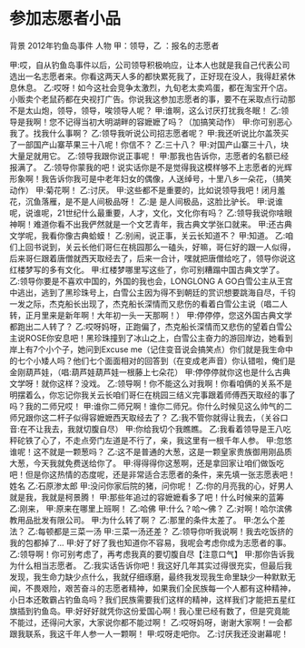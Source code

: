 # 参加志愿者小品
背景 2012年钓鱼岛事件
人物 甲：领导，乙 ：报名的志愿者

甲:哎，自从钓鱼岛事件以后，公司领导积极响应，让本人也就是我自己代表公司选出一名志愿者来。你看这两天人多的都快累死我了，正好现在没人，我得赶紧休息休息。
乙:哎呀！如今这社会竞争太激烈，九旬老太卖鸡蛋，都在淘宝开个店。小贩卖个老鼠药都在央视打广告。你说我这参加志愿者的事，要不在采取点行动那不是太山炮，领导，领导，唉领导人呢？
甲:谁啊，这么讨厌打扰我冬眠！
乙:领导是我啊！您不记得当初大明湖畔的容嬷嬷了吗？（加搞笑动作）
甲:你可别恶心我了。找我什么事啊？
乙:领导我听说公司招志愿者呢？
甲:我还听说比尔盖茨买了一部国产山寨苹果三十八呢！你信不？
乙:三十八？
甲:对国产山寨三十八，块大量足就用它。
乙:领导我跟你说正事呢！
甲:那我也告诉你，志愿者的名额已经报满了。
乙:领导你蒙我的吧！说实话你是不是觉得我这模样够不上志愿者的光辉形象啊！我告诉你我可是中老年妇女的偶像，人送绰号，十里八乡一朵花，（搞笑动作）
甲:菊花啊！
乙:讨厌。
甲:这些都不是重要的，比如说领导我吧！闭月羞花，沉鱼落雁，是不是人间极品呀！
乙:是 是人间极品，这脸比驴长。
甲:说谁呢，说谁呢，21世纪什么最重要，人才，文化，文化你有吗？
乙:领导我说你啥眼神啊！难道你看不出我俨然就是一个文艺青年，我古典文学张口就来。
甲:还古典文学呢，我看你像古典蛤蟆！
乙:别闹，说正事，关云长知道不？
甲:知道。
乙:咱们上回书说到，关云长他们哥仨在桃园那么一磕头，好嘛，哥仨好的跟一人似得，后来哥仨跟着唐僧就西天取经去了，后来一合计，嘿就把唐僧给吃了，领导你说这红楼梦写的多有文化。
甲:红楼梦哪里写这些了，你可别糟蹋中国古典文学了。
乙:领导你要是不喜欢中国的，外国的我也会，LONGLONG A GO白雪公主从王宫中逃出，逃到了黑珍珠号上，白雪公主因为得不到朝廷的赏识想要跳海自尽，千钧一发之际，杰克船长出现了，杰克船长深情而又悲伤的看着白雪公主说（唱二人转，正月里来是新年啊！大年初一头一天那啊！）
甲:停停停，您这外国古典文学都跑出二人转了？
乙:哎呀妈呀，正跑偏了，杰克船长深情而又悲伤的望着白雪公主说ROSE你安息吧！黑珍珠撞到了冰山之上，白雪公主奋力的游回岸边，她看到岸上有7个小个子，她问到Excuse me（记住变音说会搞笑点）你们就是我生命中的七个小矮人吗？他们七个面面相对的回答到（在变成老声音）你认错啦，俺们是金刚葫芦娃，（唱:葫芦娃葫芦娃一根藤上七朵花）
甲:停停停就你这也是什么古典文学呀！就你这样？没戏。
乙:领导啊！你不能这么对我啊！你看咱俩的关系不是明摆着么，你忘记你我关云长咱们哥仨在桃园三结义完事跟着师傅西天取经的事了吗？我的二师兄哎！
甲:谁你二师兄啊！谁你二师兄。你什么时候见这么帅气的二师兄跟你这二杆子似得容嬷嬷西天取经去了？
乙:我不管你就得让我去，（关谷口音:在不让我去，我就切腹自尽）
甲:你给我切个我瞧瞧。
乙:我看着领导是王八吃秤砣铁了心了，不走点旁门左道是不行了，亲，我这里有一根千年人参。
甲:忽悠谁呢！这不就是一颗葱吗？
乙:这不是普通的大葱，这是一颗皇家贵族御用刚品质大葱，今天我就免费送给你了。
甲:得得得你这葱啊，还是拿回家让咱们做饭吃吧！但是你这热情的态度呢，还是非常适合志愿者的条件，来先填一张志愿表吧！姓名
乙:石原渗太郎
甲:没问你家后院的猪，问你呢！
乙:你的月亮我的心，好男人就是我，我就是柯景腾！
甲:那些年追过的容嬷嬷看多了吧！什么时候来的蓝筹
乙:刚来，
甲:原来在哪里上班啊！
乙:哈佛
甲:什么？哈～佛？
乙:对啊！哈尔滨佛教用品批发有限公司。
甲:为什么转了啊？
乙:那里的条件太差了。
甲:怎么个差法？
乙:每顿都是三菜一汤
甲:三菜一汤还差？
乙:领导你听我说啊！我去吃饭挤的我的包都掉了...
甲:好了好了我也知道你不容易，我呢会考虑你成为志愿者的事。
乙:领导啊！你可别考虑了，再考虑我真的要切腹自尽【注意口气】
甲:那你告诉我为什么相当志愿者。
乙:我实话告诉你吧！我这好几年其实过得很充实，但最后我发现，我生命力缺少点什么，我就仔细琢磨，最终我发现我生命里缺少一种默默无闻，不畏艰险，艰苦奋斗的志愿者精神，如果我们全民族每一个人都有这种精神，小日本还敢霸占钓鱼岛吗？我们民族需要我们这样的精神，这样我们才能把五星红旗插到钓鱼岛。甲:好好好就凭你这份爱国心啊！我心里已经有数了，但是究竟能不能过，还得问大家，大家说你都不能过啊！
乙:哎呀妈呀，谢谢大家啊！一会都跟我联系，我这千年人参一人一颗啊！
甲:哎呀走吧你。
乙:讨厌我还没谢幕呢！
